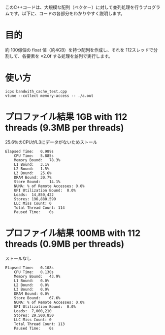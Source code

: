このC++コードは、大規模な配列（ベクター）に対して並列処理を行うプログラムです。以下に、コードの各部分をわかりやすく説明します。

# 目的
約 100億個の float 値（約4GB）を持つ配列を作成し、それを 112スレッドで分割して、各要素を ×2.0f する処理を並列で実行します。

# 使い方
```
icpx bandwith_cache_test.cpp
vtune --collect memory-access -- ./a.out
```

# プロファイル結果 1GB with 112 threads (9.3MB per threads)
25.6％のCPUがL3にデータがないためストール

```
Elapsed Time:	0.989s
    CPU Time:	5.885s
    Memory Bound:	78.3%
    L1 Bound:	3.1%
    L2 Bound:	1.5%
    L3 Bound:	25.6%
    DRAM Bound:	30.7%
    Store Bound:	14.1%
    NUMA: % of Remote Accesses:	0.0%
    UPI Utilization Bound:	0.0%
    Loads:	14,850,422
    Stores:	196,880,599
    LLC Miss Count:	0
    Total Thread Count:	114
    Paused Time:	0s
```


# プロファイル結果 100MB with 112 threads (0.9MB per threads)
ストールなし
```
Elapsed Time:	0.108s
    CPU Time:	0.130s
    Memory Bound:	43.9%
    L1 Bound:	0.0%
    L2 Bound:	0.0%
    L3 Bound:	0.0%
    DRAM Bound:	0.0%
    Store Bound:	67.6%
    NUMA: % of Remote Accesses:	0.0%
    UPI Utilization Bound:	0.0%
    Loads:	7,000,210
    Stores:	29,500,850
    LLC Miss Count:	0
    Total Thread Count:	113
    Paused Time:	0s

```




